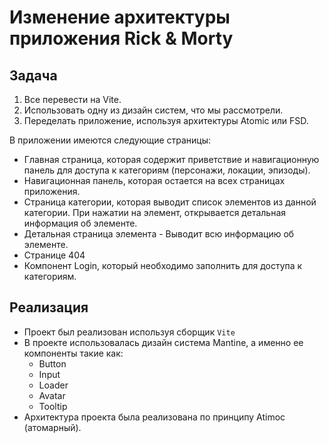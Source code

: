 # Изменение архитектуры приложения Rick & Morty

## Задача

1. Все перевести на Vite.
2. Использовать одну из дизайн систем, что мы рассмотрели.
3. Переделать приложение, используя архитектуры Atomic или FSD.

В приложении имеются следующие страницы:

- Главная страница, которая содержит приветствие и навигационную панель для доступа к категориям (персонажи, локации, эпизоды).
- Навигационная панель, которая остается на всех страницах приложения.
- Страница категории, которая выводит список элементов из данной категории. При нажатии на элемент, открывается детальная информация об элементе.
- Детальная страница элемента - Выводит всю информацию об элементе.
- Странице 404
- Компонент Login, который необходимо заполнить для доступа к категориям.

## Реализация

- Проект был реализован используя сборщик `Vite`
- В проекте использовалась дизайн система Mantine, а именно ее компоненты такие как:
  - Button
  - Input
  - Loader
  - Avatar
  - Tooltip
- Архитектура проекта была реализована по принципу Atimoc (атомарный).
